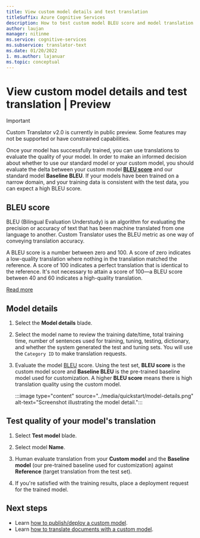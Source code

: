```yaml
---
title: View custom model details and test translation
titleSuffix: Azure Cognitive Services
description: How to test custom model BLEU score and model translation
author: laujan
manager: nitinme
ms.service: cognitive-services
ms.subservice: translator-text
ms.date: 01/20/2022
1. ms.author: lajanuar
ms.topic: conceptual
---
```

# View custom model details and test translation | Preview

> [!IMPORTANT]
> Custom Translator v2.0 is currently in public preview. Some features may not be supported or have constrained capabilities.

Once your model has successfully trained, you can use translations to evaluate the quality of your model. In order to make an informed decision about whether to use our standard model or your custom model, you should evaluate the delta between your custom model [**BLEU score**](#bleu-score) and our standard model **Baseline BLEU**. If your models have been trained on a narrow domain, and your training data is consistent with the test data, you can expect a high BLEU score.

## BLEU score

BLEU (Bilingual Evaluation Understudy) is an algorithm for evaluating the precision or accuracy of text that has been machine translated from one language to another. Custom Translator uses the BLEU metric as one way of conveying translation accuracy.

A BLEU score is a number between zero and 100. A score of zero indicates a low-quality translation where nothing in the translation matched the reference. A score of 100 indicates a perfect translation that is identical to the reference. It's not necessary to attain a score of 100—a BLEU score between 40 and 60 indicates a high-quality translation.

[Read more](/azure/cognitive-services/translator/custom-translator/what-is-bleu-score?WT.mc_id=aiml-43548-heboelma)

## Model details

1. Select the **Model details** blade.

1. Select the model name to review the training date/time, total training time, number of sentences used for training, tuning, testing, dictionary, and whether the system generated the test and tuning sets. You will use the `Category ID` to make translation requests.

1. Evaluate the model [BLEU](../beginners-guide.md#what-is-a-bleu-score) score. Using the test set, **BLEU score** is the custom model score and **Baseline BLEU** is the pre-trained baseline model used for customization. A higher **BLEU score** means there is high translation quality using the custom model.

   :::image type="content" source="../media/quickstart/model-details.png" alt-text="Screenshot illustrating the model detail.":::

## Test quality of your model's translation

1. Select **Test model** blade.

1. Select model **Name**.

1. Human evaluate translation from your **Custom model** and the **Baseline model** (our pre-trained baseline used for customization) against **Reference** (target translation from the test set).

1. If you're satisfied with the training results, place a deployment request for the trained model.

## Next steps

- Learn [how to publish/deploy a custom model](publish-model.md).
- Learn [how to translate documents with a custom model](translate-with-custom-model.md).
